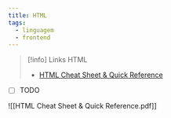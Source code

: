 ```yaml
---
title: HTML
tags:
  - linguagem
  - frontend
---
```

> [!info] Links HTML
> - [HTML Cheat Sheet & Quick Reference](https://cheatsheets.zip/html)

- [ ] TODO

![[HTML Cheat Sheet & Quick Reference.pdf]]